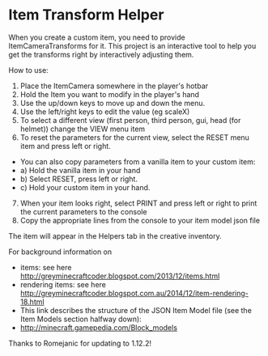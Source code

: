 Item Transform Helper
==================
When you create a custom item, you need to provide ItemCameraTransforms for it.  This project is an interactive
  tool to help you get the transforms right by interactively adjusting them.

How to use:<br>
1) Place the ItemCamera somewhere in the player's hotbar<br>
2) Hold the Item you want to modify in the player's hand<br>
3) Use the up/down keys to move up and down the menu.<br>
4) Use the left/right keys to edit the value (eg scaleX)<br>
5) To select a different view (first person, third person, gui, head (for helmet)) change the VIEW menu item<br>
6) To reset the parameters for the current view, select the RESET menu item and press left or right.<br>
-  You can also copy parameters from a vanilla item to your custom item:<br>
-  a) Hold the vanilla item in your hand<br>
-  b) Select RESET, press left or right.<br>
-  c) Hold your custom item in your hand.<br>
7) When your item looks right, select PRINT and press left or right to print the current parameters to the console<br>
8) Copy the appropriate lines from the console to your item model json file<br>

The item will appear in the Helpers tab in the creative inventory.

For background information on<br>
- items: see here http://greyminecraftcoder.blogspot.com/2013/12/items.html<br>
- rendering items: see here http://greyminecraftcoder.blogspot.com.au/2014/12/item-rendering-18.html<br>
- This link describes the structure of the JSON Item Model file (see the Item Models section halfway down):<br>
-   http://minecraft.gamepedia.com/Block_models

Thanks to Romejanic for updating to 1.12.2!